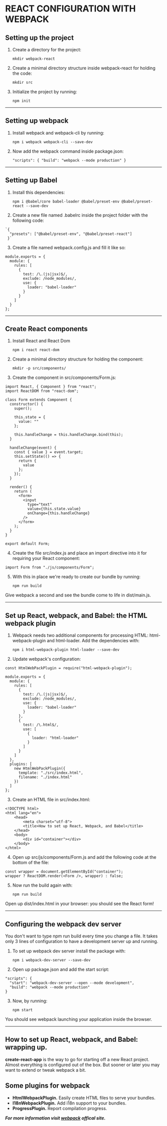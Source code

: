 # REACT CONFIGURATION WITH WEBPACK


## Setting up the project

1. Create a directory for the project:

    `mkdir webpack-react`

2. Create a minimal directory structure inside webpack-react for holding the code:

    `mkdir src`

3. Initialize the project by running:

    `npm init`


***
## Setting up webpack

1. Install webpack and webpack-cli by running:

    `npm i webpack webpack-cli --save-dev`

2. Now add the webpack command inside package.json:

    `"scripts": { "build": "webpack --mode production" }`


***
## Setting up Babel

1. Install this dependencies:
   
    `npm i @babel/core babel-loader @babel/preset-env @babel/preset-react --save-dev`

2. Create a new file named .babelrc inside the project folder with the following code:

~~~
`{
  "presets": ["@babel/preset-env", "@babel/preset-react"]
 }`
~~~

3. Create a file named webpack.config.js and fill it like so:

~~~
module.exports = {
  module: {
    rules: [
      {
        test: /\.(js|jsx)$/,
        exclude: /node_modules/,
        use: {
          loader: "babel-loader"
        }
      }
    ]
  }
};
~~~


***
## Create React components

1. Install React and React Dom

    `npm i react react-dom`

2. Create a minimal directory structure for holding the component:

    `mkdir -p src/components/`

3. Create the component in src/components/Form.js:
   
~~~
import React, { Component } from "react";
import ReactDOM from "react-dom";

class Form extends Component {
  constructor() {
    super();

    this.state = {
      value: ""
    };

    this.handleChange = this.handleChange.bind(this);
  }

  handleChange(event) {
    const { value } = event.target;
    this.setState(() => {
      return {
        value
      };
    });
  }

  render() {
    return (
      <form>
        <input
          type="text"
          value={this.state.value}
          onChange={this.handleChange}
        />
      </form>
    );
  }
}

export default Form;
~~~

4. Create the file src/index.js and place an import directive into it for requiring your React component:

~~~
import Form from "./js/components/Form";
~~~

5. With this in place we're ready to create our bundle by running:
   
    `npm run build`

Give webpack a second and see the bundle come to life in dist/main.js.


***
## Set up React, webpack, and Babel: the HTML webpack plugin

1. Webpack needs two additional components for processing HTML: html-webpack-plugin and html-loader. Add the dependencies with:

    `npm i html-webpack-plugin html-loader --save-dev`

2. Update webpack's configuration:
   
~~~
const HtmlWebPackPlugin = require("html-webpack-plugin");

module.exports = {
  module: {
    rules: [
      {
        test: /\.(js|jsx)$/,
        exclude: /node_modules/,
        use: {
          loader: "babel-loader"
        }
      },
      {
        test: /\.html$/,
        use: [
          {
            loader: "html-loader"
          }
        ]
      }
    ]
  },
  plugins: [
    new HtmlWebPackPlugin({
      template: "./src/index.html",
      filename: "./index.html"
    })
  ]
};
~~~

3. Create an HTML file in src/index.html:
   
~~~
<!DOCTYPE html>
<html lang="en">
    <head>
        <meta charset="utf-8">
        <title>How to set up React, Webpack, and Babel</title>
    </head>
    <body>
        <div id="container"></div>
    </body>
</html>
~~~

4. Open up src/js/components/Form.js and add the following code at the bottom of the file:

~~~
const wrapper = document.getElementById("container");
wrapper ? ReactDOM.render(<Form />, wrapper) : false;
~~~

5. Now run the build again with:

    `npm run build`

Open up dist/index.html in your browser: you should see the React form!


***
## Configuring the webpack dev server

You don't want to type npm run build every time you change a file. It takes only 3 lines of configuration to have a development server up and running.

1. To set up webpack dev server install the package with:

    `npm i webpack-dev-server --save-dev`

2. Open up package.json and add the start script:

~~~
"scripts": {
  "start": "webpack-dev-server --open --mode development",
  "build": "webpack --mode production"
}
~~~

3. Now, by running:
   
    `npm start`

You should see webpack launching your application inside the browser.


***
## How to set up React, webpack, and Babel: wrapping up.

**create-react-app** is the way to go for starting off a new React project. Almost everything is configured out of the box. But sooner or later you may want to extend or tweak webpack a bit.


## Some plugins for webpack

* **HtmlWebpackPlugin.** Easily create HTML files to serve your bundles.
* **I18nWebpackPlugin.** Add i18n support to your bundles.
* **ProgressPlugin.** Report compilation progress.

***For more information visit [webpack] offical site.***

[webpack]: <https://webpack.js.org/>